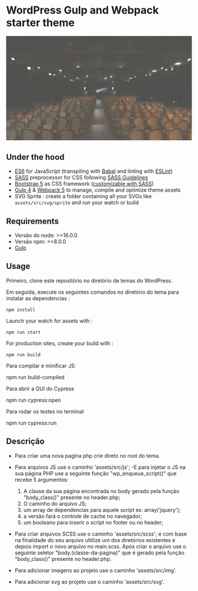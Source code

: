 # WordPress Gulp and Webpack starter theme

![](screenshot.png)

## Under the hood

- [ES6](https://github.com/lukehoban/es6features#readme) for JavaScript (transpiling with [Babel](https://babeljs.io/) and linting with [ESLint](https://eslint.org/))
- [SASS](http://sass-lang.com/) preprocessor for CSS following [SASS Guidelines](https://sass-guidelin.es/#the-7-1-pattern)
- [Bootstrap 5](https://getbootstrap.com/docs/5.2/getting-started/introduction/) as CSS framework ([customizable with SASS](https://getbootstrap.com/docs/5.2/customize/sass/))
- [Gulp 4](https://gulpjs.com/) & [Webpack 5](https://webpack.js.org/) to manage, compile and optimize theme assets
- SVG Sprite : create a folder containing all your SVGs like `assets/src/svg/sprite` and run your watch or build

## Requirements

* Versão do node: >=16.0.0
* Versão npm: >=8.0.0
* [Gulp](https://gulpjs.com/docs/en/getting-started/quick-start)

## Usage

Primeiro, clone este repositório no diretório de temas do WordPress.

Em seguida, execute os seguintes comandos no diretório do tema para instalar as dependencias :

	npm install

Launch your watch for assets with :

	npm run start

For production sites, create your build with :

	npm run build

Para compilar e minificar JS:

  npm run build-compiled

Para abrir a GUI do Cypress

  npm run cypress:open

Para rodar os testes no terminal

  npm run cypress:run

## Descrição

* Para criar uma nova pagina php crie direto no root do tema.

* Para arquivos JS use o caminho 'assets/src/js';
 -E para injetar o JS na sua página PHP use a seguinte função "wp_enqueue_script()" que recebe 5 argumentos:
  1. A classe da sua página encontrada no body gerado pela função "body_class()" presente no header.php;
	2. O caminho do arquivo JS;
	3. um array de dependencias para aquele script ex: array('jquery');
	4. a versão fará o controle de cache no navegador;
	5. um booleano para inserir o script no footer ou no header;

* Para criar arquivos SCSS use o caminho 'assets/src/scss'; e com base na finalidade do seu arquivo ultilize um dos diretórios existentes e depois import o novo arquivo no main.scss. Após criar o arquivo use o seguinte seletor "body.(classe-da-pagina)" que é gerado pela função "body_class()" presente no header.php.

* Para adicionar imagens ao projeto use o caminho 'assets/src/img'.

* Para adicionar svg ao projeto use o caminho 'assets/src/svg'.